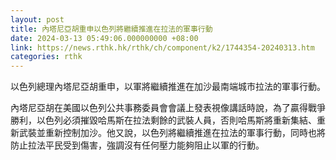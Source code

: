 ```yaml
---
layout: post
title: 內塔尼亞胡重申以色列將繼續推進在拉法的軍事行動
date: 2024-03-13 05:49:06.000000000 +08:00
link: https://news.rthk.hk/rthk/ch/component/k2/1744354-20240313.htm
categories: rthk
---
```


以色列總理內塔尼亞胡重申，以軍將繼續推進在加沙最南端城市拉法的軍事行動。

內塔尼亞胡在美國以色列公共事務委員會會議上發表視像講話時說，為了贏得戰爭勝利，以色列必須摧毀哈馬斯在拉法剩餘的武裝人員，否則哈馬斯將重新集結、重新武裝並重新控制加沙。他又說，以色列將繼續推進在拉法的軍事行動，同時也將防止拉法平民受到傷害，強調沒有任何壓力能夠阻止以軍的行動。
